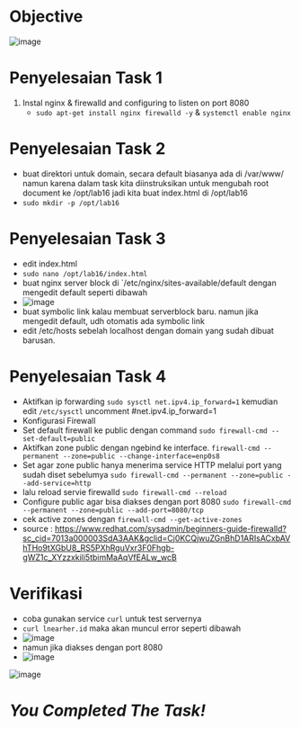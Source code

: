 # Objective 
![image](https://github.com/diotriandika/learn-networking/assets/109568349/7bb088a3-74a0-4b3e-a179-dbbb4d8d7fa1)
# Penyelesaian Task 1
1. Instal nginx & firewalld and configuring to listen on port 8080
   - `sudo apt-get install nginx firewalld -y` & `systemctl enable nginx`
# Penyelesaian Task 2
   - buat direktori untuk domain, secara default biasanya ada di /var/www/ namun karena dalam task kita diinstruksikan untuk mengubah root document ke /opt/lab16 jadi kita buat index.html di /opt/lab16
   - `sudo mkdir -p /opt/lab16`
# Penyelesaian Task 3
   - edit index.html
   - `sudo nano /opt/lab16/index.html`
   - buat nginx server block di `/etc/nginx/sites-available/default dengan mengedit default seperti dibawah
   - ![image](https://github.com/diotriandika/learn-networking/assets/109568349/95204d72-1236-404b-b370-4f12f0c48a78)
   - buat symbolic link kalau membuat serverblock baru. namun jika mengedit default, udh otomatis ada symbolic link
   - edit /etc/hosts sebelah localhost dengan domain yang sudah dibuat barusan.
# Penyelesaian Task 4 
   - Aktifkan ip forwarding `sudo sysctl net.ipv4.ip_forward=1` kemudian edit `/etc/sysctl` uncomment #net.ipv4.ip_forward=1
   - Konfigurasi Firewall
   - Set default firewall ke public dengan command `sudo firewall-cmd --set-default=public`
   - Aktifkan zone public dengan ngebind ke interface. `firewall-cmd --permanent --zone=public --change-interface=enp0s8`
   - Set agar zone public hanya menerima service HTTP melalui port yang sudah diset sebelumya `sudo firewall-cmd --permanent --zone=public --add-service=http`
   - lalu reload servie firewalld `sudo firewall-cmd --reload`
   - Configure public agar bisa diakses dengan port 8080 `sudo firewall-cmd --permanent --zone=public --add-port=8080/tcp`
   - cek active zones dengan  `firewall-cmd --get-active-zones`
   - source : https://www.redhat.com/sysadmin/beginners-guide-firewalld?sc_cid=7013a000003SdA3AAK&gclid=Cj0KCQjwuZGnBhD1ARIsACxbAVhTHo9tXGbU8_RS5PXhRguVxr3F0Fhgb-gWZ1c_XYzzxkili5tbimMaAqVfEALw_wcB
# Verifikasi
  - coba gunakan service `curl` untuk test servernya
  - `curl lnearher.id` maka akan muncul error seperti dibawah
  - ![image](https://github.com/diotriandika/learn-networking/assets/109568349/9b72090d-2e69-49c5-a205-2abfe9bcf9de)
  - namun jika diakses dengan port 8080
  - ![image](https://github.com/diotriandika/learn-networking/assets/109568349/a66de068-2ea4-40b2-a5d6-d43abcd9ba63)

![image](https://github.com/diotriandika/learn-networking/assets/109568349/9732e1aa-2063-4d64-af99-4f30fc617481)

# **_You Completed The Task!_**
